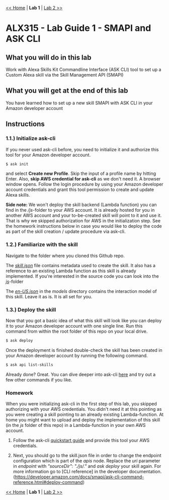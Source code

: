 [<< Home](../README.md) | **Lab 1** | [Lab 2 >>](lab02.md)

# ALX315 - Lab Guide 1 - SMAPI and ASK CLI 

## **What you will do in this lab**
Work with Alexa Skills Kit Commandline Interface (ASK CLI) tool to set up a Custom Alexa skill via the Skill Management API (SMAPI)

## **What you will get at the end of this lab**
You have learned how to set up a new skill SMAPI with ASK CLI in your Amazon developer account

## **Instructions**

### **1.1.) Initialize ask-cli** 

If you never used ask-cli before, you need to initialize it and authorize this tool for your Amazon developer account.

```bash
$ ask init
```
and select __Create new Profile__. Skip the input of a profile name by hitting Enter. Also, __skip AWS credential for ask-cli__ as we don't need it. A browser window opens. Follow the login procedure by using your Amazon developer account credentials and grant this tool permission to create and update Alexa skills.  

**Side note:** We won't deploy the skill backend (Lambda function) you can find in the _/js_-folder to your AWS account. It is already hosted for you in another AWS account and your to-be-created skill will point to it and use it. That is why we skipped authorization for AWS in the initialization step. See the homework instructions below in case you would like to deploy the code as part of the skill creation / update procedure via ask-cli. 

### **1.2.) Familiarize with the skill** 

Navigate to the folder where you cloned this Github repo.

The _[skill.json](../skill.json)_ file contains metadata used to create the skill. It also has a reference to an existing Lambda function as this skill is already implemented. If you're interested in the source code you can look into the _[js](../js)_-folder  

The _[en-US.json](../models/en-US.json)_ in the _models_ directory contains the interaction model of this skill. Leave it as is. It is all set for you. 

### **1.3.) Deploy the skill** 

Now that you got a basic idea of what this skill will look like you can deploy it to your Amazon developer account with one single line. Run this command from within the root folder of this repo on your local drive. 

```bash
$ ask deploy
```

Once the deployment is finished double-check the skill has been created in your Amazon developer account by running the following command.

```bash
$ ask api list-skills
```

Already done? Great. You can dive deeper into ask-cli [here](https://developer.amazon.com/docs/smapi/ask-cli-command-reference.html) and try out a few other commands if you like.

### **Homework**

When you were initializing ask-cli in the first step of this lab, you skipped authorizing with your AWS credentials. You didn't need it at this pointing as you were creating a skill pointing to an already existing Lambda-function. At home you might want to upload and deploy the implementation of this skill (in the _js_ folder of this repo) in a Lambda-function in your own AWS account. 

1) Follow the ask-cli [quickstart guide](https://developer.amazon.com/docs/smapi/quick-start-alexa-skills-kit-command-line-interface.html) and provide this tool your AWS credentials.  

2) Next, you should go to the skill.json file in order to change the endpoint configuration which is part of the _apis_ node. Replace the _uri_ parameter in _endpoint_ with _"sourceDir": "./js/."_ and _ask deploy_ your skill again. For more information go to [CLI reference] in the developer documentation.(https://developer.amazon.com/docs/smapi/ask-cli-command-reference.html#deploy-command) 

[<< Home](../README.md) | **Lab 1** | [Lab 2 >>](lab02.md)